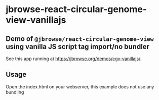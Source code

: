 # jbrowse-react-circular-genome-view-vanillajs

## Demo of `@jbrowse/react-circular-genome-view` using vanilla JS script tag import/no bundler

See this app running at https://jbrowse.org/demos/cgv-vanillajs/.

## Usage

Open the index.html on your webserver, this example does not use any bundling
